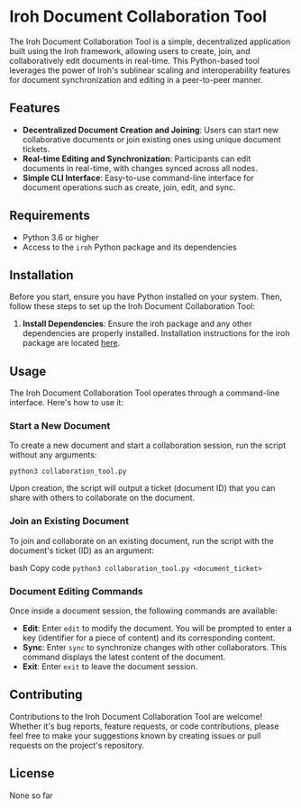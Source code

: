 # Iroh Document Collaboration Tool

The Iroh Document Collaboration Tool is a simple, decentralized application built using the Iroh framework, allowing users to create, join, and collaboratively edit documents in real-time. This Python-based tool leverages the power of Iroh's sublinear scaling and interoperability features for document synchronization and editing in a peer-to-peer manner.

## Features

- **Decentralized Document Creation and Joining**: Users can start new collaborative documents or join existing ones using unique document tickets.
- **Real-time Editing and Synchronization**: Participants can edit documents in real-time, with changes synced across all nodes.
- **Simple CLI Interface**: Easy-to-use command-line interface for document operations such as create, join, edit, and sync.

## Requirements

- Python 3.6 or higher
- Access to the `iroh` Python package and its dependencies

## Installation

Before you start, ensure you have Python installed on your system. Then, follow these steps to set up the Iroh Document Collaboration Tool:

<!-- 1. **Clone the Repository** (assuming the project is hosted on a platform like GitHub):
   ```bash
   git clone https://github.com/yourusername/iroh-collaboration-tool.git
   cd iroh-collaboration-tool -->
1. **Install Dependencies**:
Ensure the iroh package and any other dependencies are properly installed. Installation instructions for the iroh package are located [here](https://github.com/n0-computer/iroh-ffi/blob/main/README.md).

## Usage
The Iroh Document Collaboration Tool operates through a command-line interface. Here's how to use it:

### Start a New Document
To create a new document and start a collaboration session, run the script without any arguments:

```python3 collaboration_tool.py```

Upon creation, the script will output a ticket (document ID) that you can share with others to collaborate on the document.

### Join an Existing Document
To join and collaborate on an existing document, run the script with the document's ticket (ID) as an argument:

bash
Copy code
```python3 collaboration_tool.py <document_ticket>```

### Document Editing Commands
Once inside a document session, the following commands are available:

- **Edit**: Enter `edit` to modify the document. You will be prompted to enter a key (identifier for a piece of content) and its corresponding content.
- **Sync**: Enter `sync` to synchronize changes with other collaborators. This command displays the latest content of the document.
- **Exit**: Enter `exit` to leave the document session.

## Contributing
Contributions to the Iroh Document Collaboration Tool are welcome! Whether it's bug reports, feature requests, or code contributions, please feel free to make your suggestions known by creating issues or pull requests on the project's repository.

## License
None so far
